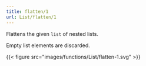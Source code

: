 ```yaml
---
title: flatten/1
url: List/flatten/1
---
```



Flattens the given `list` of nested lists.

Empty list elements are discarded.

{{< figure src="images/functions/List/flatten-1.svg" >}}
